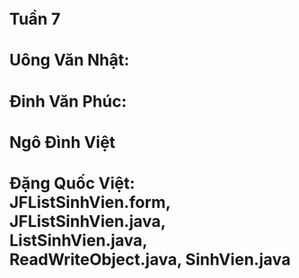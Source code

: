 # Tuần 7
# Uông Văn Nhật:
# Đinh Văn Phúc:
# Ngô Đình Việt
# Đặng Quốc Việt: JFListSinhVien.form, JFListSinhVien.java, ListSinhVien.java, ReadWriteObject.java, SinhVien.java
